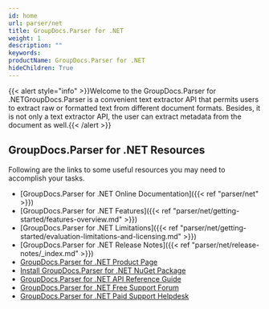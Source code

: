```yaml
---
id: home
url: parser/net
title: GroupDocs.Parser for .NET
weight: 1
description: ""
keywords: 
productName: GroupDocs.Parser for .NET
hideChildren: True
---
```

{{< alert style="info" >}}Welcome to the GroupDocs.Parser for .NETGroupDocs.Parser is a convenient text extractor API that permits users to extract raw or formatted text from different document formats. Besides, it is not only a text extractor API, the user can extract metadata from the document as well.{{< /alert >}}

## GroupDocs.Parser for .NET Resources

Following are the links to some useful resources you may need to accomplish your tasks.

*   [GroupDocs.Parser for .NET Online Documentation]({{< ref "parser/net" >}})
*   [GroupDocs.Parser for .NET Features]({{< ref "parser/net/getting-started/features-overview.md" >}})
*   [GroupDocs.Parser for .NET Limitations]({{< ref "parser/net/getting-started/evaluation-limitations-and-licensing.md" >}})
*   [GroupDocs.Parser for .NET Release Notes]({{< ref "parser/net/release-notes/_index.md" >}})
*   [GroupDocs.Parser for .NET Product Page](https://products.groupdocs.com/parser/net)
*   [Install GroupDocs.Parser for .NET NuGet Package](https://www.nuget.org/packages/GroupDocs.Parser/)
*   [GroupDocs.Parser for .NET API Reference Guide](https://apireference.groupdocs.com/net/parser)
*   [GroupDocs.Parser for .NET Free Support Forum](https://forum.groupdocs.com/c/parser)
*   [GroupDocs.Parser for .NET Paid Support Helpdesk](https://helpdesk.groupdocs.com/)
